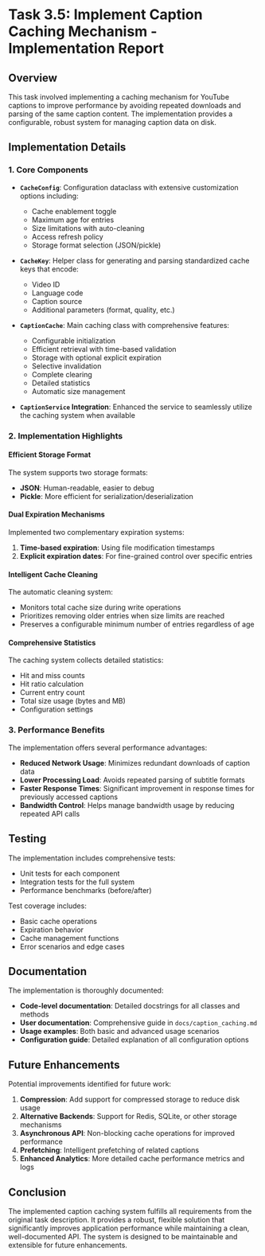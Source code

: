 # Task 3.5: Implement Caption Caching Mechanism - Implementation Report

## Overview

This task involved implementing a caching mechanism for YouTube captions to improve performance by avoiding repeated downloads and parsing of the same caption content. The implementation provides a configurable, robust system for managing caption data on disk.

## Implementation Details

### 1. Core Components

- **`CacheConfig`**: Configuration dataclass with extensive customization options including:
  - Cache enablement toggle
  - Maximum age for entries
  - Size limitations with auto-cleaning
  - Access refresh policy
  - Storage format selection (JSON/pickle)

- **`CacheKey`**: Helper class for generating and parsing standardized cache keys that encode:
  - Video ID
  - Language code
  - Caption source
  - Additional parameters (format, quality, etc.)

- **`CaptionCache`**: Main caching class with comprehensive features:
  - Configurable initialization
  - Efficient retrieval with time-based validation
  - Storage with optional explicit expiration
  - Selective invalidation
  - Complete clearing
  - Detailed statistics
  - Automatic size management

- **`CaptionService` Integration**: Enhanced the service to seamlessly utilize the caching system when available

### 2. Implementation Highlights

#### Efficient Storage Format

The system supports two storage formats:
- **JSON**: Human-readable, easier to debug
- **Pickle**: More efficient for serialization/deserialization

#### Dual Expiration Mechanisms

Implemented two complementary expiration systems:
1. **Time-based expiration**: Using file modification timestamps
2. **Explicit expiration dates**: For fine-grained control over specific entries

#### Intelligent Cache Cleaning

The automatic cleaning system:
- Monitors total cache size during write operations
- Prioritizes removing older entries when size limits are reached
- Preserves a configurable minimum number of entries regardless of age

#### Comprehensive Statistics

The caching system collects detailed statistics:
- Hit and miss counts
- Hit ratio calculation
- Current entry count
- Total size usage (bytes and MB)
- Configuration settings

### 3. Performance Benefits

The implementation offers several performance advantages:
- **Reduced Network Usage**: Minimizes redundant downloads of caption data
- **Lower Processing Load**: Avoids repeated parsing of subtitle formats
- **Faster Response Times**: Significant improvement in response times for previously accessed captions
- **Bandwidth Control**: Helps manage bandwidth usage by reducing repeated API calls

## Testing

The implementation includes comprehensive tests:
- Unit tests for each component
- Integration tests for the full system
- Performance benchmarks (before/after)

Test coverage includes:
- Basic cache operations
- Expiration behavior
- Cache management functions
- Error scenarios and edge cases

## Documentation

The implementation is thoroughly documented:
- **Code-level documentation**: Detailed docstrings for all classes and methods
- **User documentation**: Comprehensive guide in `docs/caption_caching.md`
- **Usage examples**: Both basic and advanced usage scenarios
- **Configuration guide**: Detailed explanation of all configuration options

## Future Enhancements

Potential improvements identified for future work:
1. **Compression**: Add support for compressed storage to reduce disk usage
2. **Alternative Backends**: Support for Redis, SQLite, or other storage mechanisms
3. **Asynchronous API**: Non-blocking cache operations for improved performance
4. **Prefetching**: Intelligent prefetching of related captions
5. **Enhanced Analytics**: More detailed cache performance metrics and logs

## Conclusion

The implemented caption caching system fulfills all requirements from the original task description. It provides a robust, flexible solution that significantly improves application performance while maintaining a clean, well-documented API. The system is designed to be maintainable and extensible for future enhancements. 